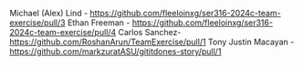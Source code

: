 Michael (Alex) Lind - https://github.com/fleeloinxg/ser316-2024c-team-exercise/pull/3
Ethan Freeman -
    https://github.com/fleeloinxg/ser316-2024c-team-exercise/pull/4
Carlos Sanchez- https://github.com/RoshanArun/TeamExercise/pull/1
Tony Justin Macayan - https://github.com/markzuratASU/gititdones-story/pull/1
